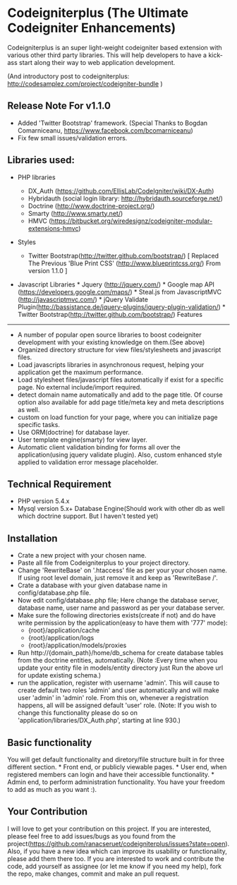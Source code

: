 Codeigniterplus (The Ultimate Codeigniter Enhancements)
=====================================

Codeigniterplus is an super light-weight codeigniter based extension with various other third party libraries. This will help developers
to have a kick-ass start along their way to web application development.

(And introductory post to codeigniterplus: http://codesamplez.com/project/codeigniter-bundle )

Release Note For v1.1.0
----------------------
- Added 'Twitter Bootstrap' framework. (Special Thanks to Bogdan Comarniceanu, https://www.facebook.com/bcomarniceanu)
- Fix few small issues/validation errors.
	
Libraries used:
------------------
- PHP libraries
	* DX_Auth (https://github.com/EllisLab/CodeIgniter/wiki/DX-Auth)
	* Hybridauth (social login library: http://hybridauth.sourceforge.net/)
	* Doctrine (http://www.doctrine-project.org/)
	* Smarty (http://www.smarty.net/)
	* HMVC (https://bitbucket.org/wiredesignz/codeigniter-modular-extensions-hmvc) 


- Styles
	* Twitter Bootstrap(http://twitter.github.com/bootstrap/) [ Replaced The Previous 'Blue Print CSS' (http://www.blueprintcss.org/) From version 1.1.0 ]

- Javascript Libraries
       * Jquery (http://jquery.com/)
       * Google map API (https://developers.google.com/maps/)
       * Steal.js from JavascriptMVC (http://javascriptmvc.com/)
       * jQuery Validate Plugin(http://bassistance.de/jquery-plugins/jquery-plugin-validation/)
       * Twitter Bootstrap(http://twitter.github.com/bootstrap/)
Features
----------
- A number of popular open source libraries to boost codeigniter development with your existing knowledge on them.(See above)
- Organized directory structure for view files/stylesheets and javascript files.
- Load javascripts libraries in asynchronous request, helping your application get the maximum performance.
- Load stylesheet files/javascript files automatically if exist for a specific page. No external include/import required.
- detect domain name automatically and add to the page title. Of course option also available for add page title/meta key and 
meta descriptions as well.
- custom on load function for your page, where you can initialize page specific tasks.
- Use ORM(doctrine) for database layer.
- User template engine(smarty) for view layer.
- Automatic client validation binding for forms all over the application(using jquery validate plugin). Also, custom enhanced style 
  applied to validation error message placeholder.

Technical Requirement
---------------------
- PHP version 5.4.x
- Mysql version 5.x+ Database Engine(Should work with other db as well which doctrine support. But I haven't tested yet)

Installation
----------
- Crate a new project with your chosen name. 
- Paste all file from Codeigniterplus to your project directory.
- Change 'RewriteBase' on '.htaccess' file as per your your chosen name. If using root level domain, just remove it and keep as 'RewriteBase /'. 
- Crate a database with your given database name in config/database.php file.
- Now edit config/database.php file; Here change the database server, database name, user name and password as per your database server.
- Make sure the following directories exists(create if not) and do have write permission by the application(easy to have them with '777' mode):
    * {root}/application/cache
    * {root}/application/logs
    * {root}/application/models/proxies
- Run http://{domain_path}/home/db_schema for create database tables from the doctrine entities, automatically.
  (Note :Every time when you update your entity file in models/entity directory just Run the above url for update existing schema.)
- run the application, register with username 'admin'. This will cause to create default two roles 'admin' and user automatically and will 
  make user 'admin' in 'admin' role. From this on, whenever a registration happens, all will be assigned default 'user' role.
  (Note: If you wish to change this functionality please do so on 'application/libraries/DX_Auth.php', starting at line 930.)

Basic functionality
-------------------

You will get default functionality and diretory/file structure built in for three different section.
        * Front end, or publicly viewable pages.
        * User end, when registered members can login and have their accessible functionality.
        * Admin end, to perform administration functionality. You have your freedom to add as much as you want :).

Your Contribution
-------------------

I will love to get your contribution on this project. If you are interested, please feel free to add issues/bugs as you found from the 
project(https://github.com/ranacseruet/codeigniterplus/issues?state=open). Also, if you have a new idea which can improve its usability
or functionality, please add them there too. If you are interested to work and contribute the code, add yourself as assignee
(or let me know if you need my help), fork the repo, make changes, commit and make an pull request.

